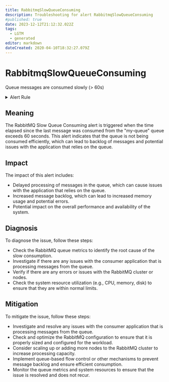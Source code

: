```yaml
---
title: RabbitmqSlowQueueConsuming
description: Troubleshooting for alert RabbitmqSlowQueueConsuming
#published: true
date: 2023-12-12T21:12:32.022Z
tags: 
  - LGTM
  - generated
editor: markdown
dateCreated: 2020-04-10T18:32:27.079Z
---
```


# RabbitmqSlowQueueConsuming

Queue messages are consumed slowly (> 60s)

<details>
  <summary>Alert Rule</summary>

{{% rule "rabbitmq/kbudde-rabbitmq-exporter.yml" "RabbitmqSlowQueueConsuming" %}}

{{% comment %}}

```yaml
alert: RabbitmqSlowQueueConsuming
expr: time() - rabbitmq_queue_head_message_timestamp{queue="my-queue"} > 60
for: 2m
labels:
    severity: warning
annotations:
    summary: RabbitMQ slow queue consuming (instance {{ $labels.instance }})
    description: |-
        Queue messages are consumed slowly (> 60s)
          VALUE = {{ $value }}
          LABELS = {{ $labels }}
    runbook: https://github.com/srerun/prometheus-alerts/blob/main/content/runbooks/kbudde-rabbitmq-exporter/RabbitmqSlowQueueConsuming.md

```

{{% /comment %}}

</details>


## Meaning

The RabbitMQ Slow Queue Consuming alert is triggered when the time elapsed since the last message was consumed from the "my-queue" queue exceeds 60 seconds. This alert indicates that the queue is not being consumed efficiently, which can lead to backlog of messages and potential issues with the application that relies on the queue.

## Impact

The impact of this alert includes:

* Delayed processing of messages in the queue, which can cause issues with the application that relies on the queue.
* Increased message backlog, which can lead to increased memory usage and potential errors.
* Potential impact on the overall performance and availability of the system.

## Diagnosis

To diagnose the issue, follow these steps:

* Check the RabbitMQ queue metrics to identify the root cause of the slow consumption.
* Investigate if there are any issues with the consumer application that is processing messages from the queue.
* Verify if there are any errors or issues with the RabbitMQ cluster or nodes.
* Check the system resource utilization (e.g., CPU, memory, disk) to ensure that they are within normal limits.

## Mitigation

To mitigate the issue, follow these steps:

* Investigate and resolve any issues with the consumer application that is processing messages from the queue.
* Check and optimize the RabbitMQ configuration to ensure that it is properly sized and configured for the workload.
* Consider scaling up or adding more nodes to the RabbitMQ cluster to increase processing capacity.
* Implement queue-based flow control or other mechanisms to prevent message backlog and ensure efficient consumption.
* Monitor the queue metrics and system resources to ensure that the issue is resolved and does not recur.